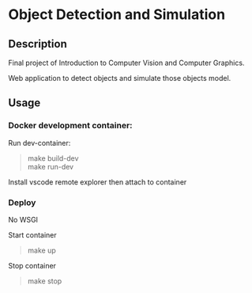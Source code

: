 # Object Detection and Simulation

## Description
Final project of Introduction to Computer Vision and Computer Graphics.

Web application to detect objects and simulate those objects model.

## Usage
### Docker development container:
Run dev-container:
>make build-dev\
make run-dev

Install vscode remote explorer then attach to container

### Deploy
No WSGI

Start container
>make up

Stop container
>make stop

